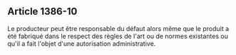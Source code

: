 Article 1386-10
----
Le producteur peut être responsable du défaut alors même que le produit a été
fabriqué dans le respect des règles de l'art ou de normes existantes ou qu'il a
fait l'objet d'une autorisation administrative.
